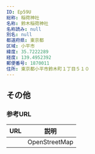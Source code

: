 ```yaml
---
ID: Ep59U
総称: 稲荷神社
名称: 鈴木稲荷神社
名称読み: null
別名: null
都道府県: 東京都
区域: 小平市
緯度: 35.7222289
経度: 139.4952392
郵便番号: 1870011
住所: 東京都小平市鈴木町１丁目５１０
---
```


## その他

### 参考URL

| URL | 説明          |
| --- | ------------- |
|     | OpenStreetMap |
